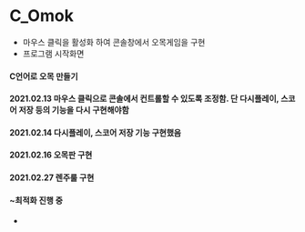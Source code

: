 # C_Omok
- 마우스 클릭을 활성화 하여 콘솔창에서 오목게임을 구현
- 프로그램 시작화면

#### C언어로 오목 만들기	 
#### 2021.02.13 마우스 클릭으로 콘솔에서 컨트롤할 수 있도록 조정함. 단 다시플레이, 스코어 저장 등의 기능을 다시 구현해야함
#### 2021.02.14 다시플레이, 스코어 저장 기능 구현했음 
#### 2021.02.16 오목판 구현
#### 2021.02.27 렌주룰 구현 
#### ~최적화 진행 중 
-
